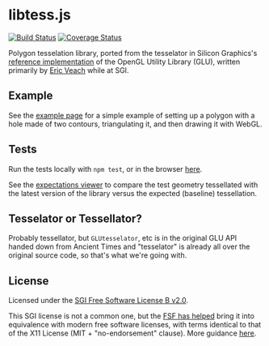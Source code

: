# libtess.js

[![Build Status](https://img.shields.io/travis/brendankenny/libtess.js/gh-pages.svg?style=flat-square)](https://travis-ci.org/brendankenny/libtess.js) [![Coverage Status](https://img.shields.io/coveralls/brendankenny/libtess.js/gh-pages.svg?style=flat-square)](https://coveralls.io/r/brendankenny/libtess.js?branch=gh-pages)

Polygon tesselation library, ported from the tesselator in Silicon Graphics's
[reference implementation](http://oss.sgi.com/projects/ogl-sample/index.html) of
the OpenGL Utility Library (GLU), written primarily by
[Eric Veach](https://www.youtube.com/watch?v=e3ss_Ozb9Yg) while at SGI.

## Example
See the [example page](https://brendankenny.github.io/libtess.js/examples/simple_triangulation/index.html)
for a simple example of setting up a polygon with a hole made of two contours,
triangulating it, and then drawing it with WebGL.

## Tests
Run the tests locally with `npm test`, or in the browser [here](https://brendankenny.github.io/libtess.js/test/index.html).

See the [expectations viewer](https://brendankenny.github.io/libtess.js/test/browser/expectations-viewer.html)
to compare the test geometry tessellated with the latest version of the library
versus the expected (baseline) tessellation.

## Tesselator or Tessellator?

Probably tessellator, but `GLUtesselator`, etc is in the original GLU API handed
down from Ancient Times and "tesselator" is already all over the original source
code, so that's what we're going with.

## License

Licensed under the
[SGI Free Software License B v2.0](https://github.com/brendankenny/libtess.js/blob/gh-pages/LICENSE).

This SGI license is not a common one, but the
[FSF has helped](https://www.fsf.org/blogs/licensing/2008-09-sgi-announcement)
bring it into equivalence with modern free software licenses, with terms
identical to that of the X11 License (MIT + "no-endorsement" clause). More
guidance [here](https://www.gnu.org/licenses/license-list.html#SGIFreeB).
